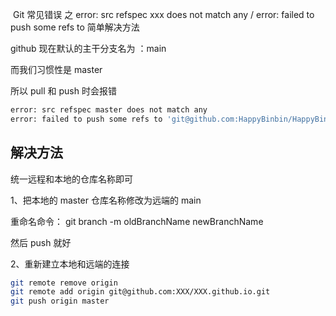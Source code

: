 ​	Git 常见错误 之 error: src refspec xxx does not match any / error: failed to push some refs to 简单解决方法



github 现在默认的主干分支名为 ：main

而我们习惯性是 master 

所以 pull 和 push 时会报错

```bash
error: src refspec master does not match any
error: failed to push some refs to 'git@github.com:HappyBinbin/HappyBinbin.github.io.git'
```

## 解决方法

统一远程和本地的仓库名称即可

1、把本地的 master 仓库名称修改为远端的 main

重命名命令： git branch -m oldBranchName newBranchName

然后 push 就好



2、重新建立本地和远端的连接

```bash
git remote remove origin
git remote add origin git@github.com:XXX/XXX.github.io.git
git push origin master
```

